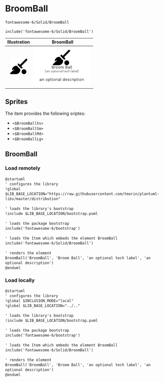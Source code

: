 # BroomBall


```text
fontawesome-6/Solid/BroomBall
```

```text
include('fontawesome-6/Solid/BroomBall')
```



| Illustration | BroomBall |
| :---: | :---: |
| ![illustration for Illustration](../../fontawesome-6/Solid/BroomBall.png) | ![illustration for BroomBall](../../fontawesome-6/Solid/BroomBall.Local.png) |



## Sprites
The item provides the following sriptes:

- `<$BroomBallXs>`
- `<$BroomBallSm>`
- `<$BroomBallMd>`
- `<$BroomBallLg>`





## BroomBall

### Load remotely
```plantuml
@startuml
' configures the library
!global $LIB_BASE_LOCATION="https://raw.githubusercontent.com/tmorin/plantuml-libs/master/distribution"

' loads the library's bootstrap
!include $LIB_BASE_LOCATION/bootstrap.puml

' loads the package bootstrap
include('fontawesome-6/bootstrap')

' loads the Item which embeds the element BroomBall
include('fontawesome-6/Solid/BroomBall')

' renders the element
BroomBall('BroomBall', 'Broom Ball', 'an optional tech label', 'an optional description')
@enduml
```

### Load locally
```plantuml
@startuml
' configures the library
!global $INCLUSION_MODE="local"
!global $LIB_BASE_LOCATION="../.."

' loads the library's bootstrap
!include $LIB_BASE_LOCATION/bootstrap.puml

' loads the package bootstrap
include('fontawesome-6/bootstrap')

' loads the Item which embeds the element BroomBall
include('fontawesome-6/Solid/BroomBall')

' renders the element
BroomBall('BroomBall', 'Broom Ball', 'an optional tech label', 'an optional description')
@enduml
```

